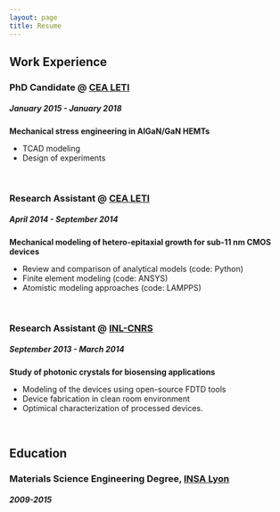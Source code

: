 ```yaml
---
layout: page
title: Resume
---
```

## Work Experience

### PhD Candidate @ [CEA LETI](http://www.leti-cea.com/)
##### January 2015 - January 2018
**Mechanical stress engineering in AlGaN/GaN HEMTs**
* TCAD modeling
* Design of experiments

<br>

### Research Assistant @ [CEA LETI](http://www.leti-cea.com/)
##### April 2014 - September 2014
**Mechanical modeling of hetero-epitaxial growth for sub-11 nm CMOS devices**
* Review and comparison of analytical models (code: Python)
* Finite element modeling (code: ANSYS)
* Atomistic modeling approaches (code: LAMPPS)

<br>

### Research Assistant @ [INL-CNRS](http://inl.cnrs.fr/)
##### September 2013 - March 2014
**Study of photonic crystals for biosensing applications**
* Modeling of the devices using open-source FDTD tools
* Device fabrication in clean room environment
* Optimical characterization of processed devices.

<br>

## Education
### Materials Science Engineering Degree, [INSA Lyon](https://www.insa-lyon.fr/)
##### 2009-2015




